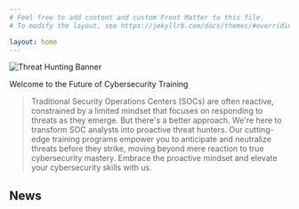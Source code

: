 ```yaml
---
# Feel free to add content and custom Front Matter to this file.
# To modify the layout, see https://jekyllrb.com/docs/themes/#overriding-theme-defaults

layout: home
---
```


![Threat Hunting Banner](/assets/images/threat-hunting.png)

Welcome to the Future of Cybersecurity Training

> Traditional Security Operations Centers (SOCs) are often reactive, constrained by a limited mindset that focuses on responding to threats as they emerge. But there's a better approach. We're here to transform SOC analysts into proactive threat hunters. Our cutting-edge training programs empower you to anticipate and neutralize threats before they strike, moving beyond mere reaction to true cybersecurity mastery. Embrace the proactive mindset and elevate your cybersecurity skills with us.

## News